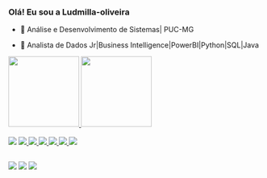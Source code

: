 
### Olá! Eu sou a Ludmilla-oliveira 

- 🌱 Análise e Desenvolvimento de Sistemas| PUC-MG

- 🌱  Analista de Dados Jr|Business Intelligence|PowerBI|Python|SQL|Java


 <div>
  <a href="https://github.com/Ludmilla-oliveira">
  <img height="140em" src="https://github-readme-stats.vercel.app/api?username=Ludmilla-oliveira&show_icons=true&theme=dracula&include_all_commits=true&count_private=true"/>
  <img height="140em" src="https://github-readme-stats.vercel.app/api/top-langs/?username=Ludmilla-oliveira&layout=compact&langs_count=7&theme=dracula"/>
</div>


<div style="display: inline_block"><br>
     <a href = "mailto:ludmillacmagalhaes@gmail.com"><img src="https://img.shields.io/badge/Java-ED8B00?style=for-the-badge&logo=java&logoColor=white" target="_blank"></a>
     <a href = "mailto:ludmillacmagalhaes@gmail.com"><img src="https://img.shields.io/badge/PostgreSQL-316192?style=for-the-badge&logo=postgresql&logoColor=white" target="_blank">
     <a href = "mailto:ludmillacmagalhaes@gmail.com"><img src="https://img.shields.io/badge/JavaScript-F7DF1E?style=for-the-badge&logo=javascript&logoColor=black">
     <a href = "mailto:ludmillacmagalhaes@gmail.com"><img src="https://img.shields.io/badge/HTML-239120?style=for-the-badge&logo=html5&logoColor=white">
      <a href = "mailto:ludmillacmagalhaes@gmail.com"><img src="https://img.shields.io/badge/Bootstrap-563D7C?style=for-the-badge&logo=bootstrap&logoColor=white">
      <a href = "mailto:ludmillacmagalhaes@gmail.com"><img src="	https://img.shields.io/badge/CSS-239120?&style=for-the-badge&logo=css3&logoColor=white">
 <img src="https://komarev.com/ghpvc/?username=SEUUSUARIO&color=green" 
    </div>



 ##  
 <div> 
 <a href="https://discord.gg/LudmillaCOliveira#7830" target="_blank"><img src="https://img.shields.io/badge/Discord-7289DA?style=for-the-badge&logo=discord&logoColor=white" target="_blank"></a> 
  <a href = "mailto:ludmillacmagalhaes@gmail.com"><img src="https://img.shields.io/badge/-Gmail-%23333?style=for-the-badge&logo=gmail&logoColor=white" target="_blank"></a>
  <a href="https://www.linkedin.com/in/ludmilla-oliveira-44bb716b/" target="_blank"><img src="https://img.shields.io/badge/-LinkedIn-%230077B5?style=for-the-badge&logo=linkedin&logoColor=white" target="_blank"></a> 
</div>
